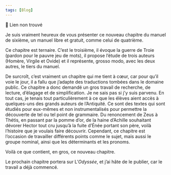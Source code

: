 ```yaml
---
tags: [Blog]
---
```


🔗 Lien non trouvé

Je suis vraiment heureux de vous présenter ce nouveau chapitre du manuel de sixième, un manuel libre et gratuit, comme celui de quatrième.

Ce chapitre est ternaire. C’est le troisième, il évoque la guerre de Troie (pardon pour le pauvre jeu de mots), il propose l’étude de trois auteurs (Homère, Virgile et Ovide) et il représente, grosso modo, avec les deux autres, le tiers du manuel.

De surcroît, c’est vraiment un chapitre qui me tient à cœur, car pour qu’il voie le jour, il a fallu que j’adapte des traductions tombées dans le domaine public. Ce chapitre a donc demandé un gros travail de recherche, de lecture, d’élagage et de simplification. Je ne sais pas si j’y suis parvenu. En tout cas, je tenais tout particulièrement à ce que les élèves aient accès à quelques-uns des grands auteurs de l’Antiquité. Ce sont des textes qui sont étudiés pour eux-mêmes et non instrumentalisés pour permettre la découverte de tel ou tel point de grammaire. Du renoncement de Zeus à Thétis, en passant par la pomme d’or, de la haine d’Achille souhaitant dévorer Hector tout cru jusqu’à la fuite d’Énée portant son père, voilà l’histoire que je voulais faire découvrir.
Cependant, ce chapitre est l’occasion de travailler différents points comme le sujet, mais aussi le groupe nominal, ainsi que les déterminants et les pronoms.

Voilà ce que contient, en gros, ce nouveau chapitre.

Le prochain chapitre portera sur L’*Odyssée*, et j’ai hâte de le publier, car le travail a déjà commencé.